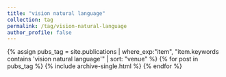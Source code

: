 ```yaml
---
title: "vision natural language"
collection: tag
permalink: /tag/vision-natural-language
author_profile: false
---
```

{% assign pubs_tag = site.publications | where_exp:"item", "item.keywords contains 'vision natural language'" | sort: "venue" %}
{% for post in pubs_tag %}
  {% include archive-single.html %}
{% endfor %}